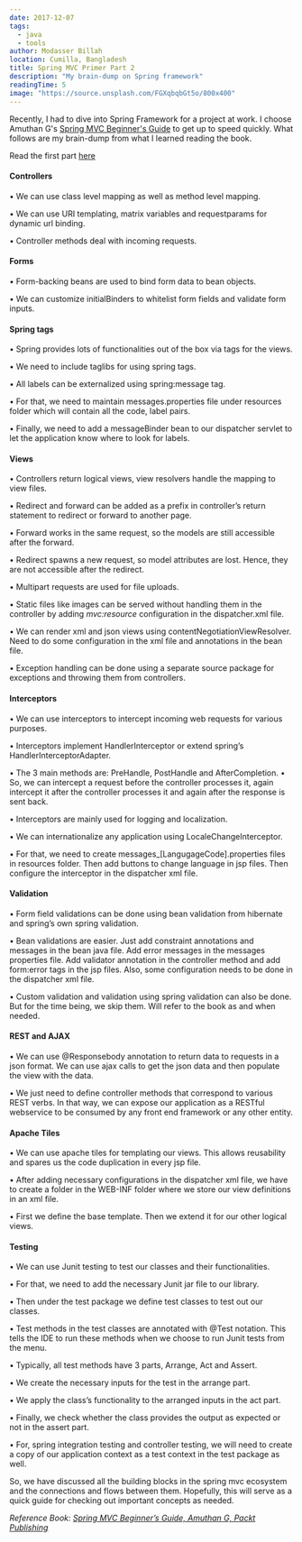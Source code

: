 ```yaml
---
date: 2017-12-07
tags:
  - java
  - tools
author: Modasser Billah
location: Cumilla, Bangladesh
title: Spring MVC Primer Part 2
description: "My brain-dump on Spring framework"
readingTime: 5
image: "https://source.unsplash.com/FGXqbqbGt5o/800x400"
---
```

Recently, I had to dive into Spring Framework for a project at work. I choose Amuthan G's [Spring MVC Beginner's Guide](https://amzn.to/2DBAcVl) to get up to speed quickly. What follows are my brain-dump from what I learned reading the book.

Read the first part [here](/2017/11/23/spring-mvc-primer/)

#### Controllers

•	We can use class level mapping as well as method level mapping.

•	We can use URI templating, matrix variables and requestparams for dynamic url binding.

• Controller methods deal with incoming requests.

#### Forms

•	Form-backing beans are used to bind form data to bean objects.

•	We can customize initialBinders to whitelist form fields and validate form inputs.

#### Spring tags

•	Spring provides lots of functionalities out of the box  via tags for the views.

•	We need to include taglibs for using spring tags.

•	All labels can be externalized using spring:message tag.

•	For that, we need to maintain messages.properties file under resources folder which will contain all the code, label pairs.

•	Finally, we need to add a messageBinder bean to our dispatcher servlet to let the application know where to look for labels.

#### Views

•	Controllers return logical views, view resolvers handle the mapping to view files.

•	Redirect and forward can be added as a prefix in controller’s return statement to redirect or forward to another page.

•	Forward works in the same request, so the models are still accessible after the forward.

•	Redirect spawns a new request, so model attributes are lost. Hence, they are not accessible after the redirect.

•	Multipart requests are used for file uploads.

•	Static files like images can be served without handling them in the controller by adding *mvc:resource* configuration in the dispatcher.xml file.

•	We can render xml and json views using contentNegotiationViewResolver. Need to do some configuration in the xml file and annotations in the bean file.

•	Exception handling can be done using a separate source package for exceptions and throwing them from controllers.

#### Interceptors

•	We can use interceptors to intercept incoming web requests for various purposes.

•	Interceptors implement HandlerInterceptor or extend spring’s HandlerInterceptorAdapter.

•	The 3 main methods are: PreHandle, PostHandle and AfterCompletion.
•	So, we can intercept a request before the controller processes it, again intercept it after the controller processes it and again after the response is sent back.

•	Interceptors are mainly used for logging and localization.

•	We can internationalize any application using LocaleChangeInterceptor.

•	For that, we need to create messages_[LangugageCode].properties files in resources folder. Then add buttons to change language in jsp files. Then configure the interceptor in the dispatcher xml file.

#### Validation

•	Form field validations can be done using bean validation from hibernate and spring’s own spring validation.

•	Bean validations are easier. Just add constraint annotations and messages in the bean java file. Add error messages in the messages properties file. Add validator annotation in the controller method and add form:error tags in the jsp files. Also, some configuration needs to be done in the dispatcher xml file.

•	Custom validation and validation using spring validation can also be done. But for the time being, we skip them. Will refer to the book as and when needed.

#### REST and AJAX

•	We can use @Responsebody annotation to return data to requests in a json format. We can use ajax  calls to get the json data and then populate the view with the data.

•	We just need to define controller methods that correspond to various REST verbs. In that way, we can expose our application as a RESTful webservice to be consumed by any front end framework or any other entity.

#### Apache Tiles

•	We can use apache tiles for templating our views. This allows reusability and spares us the code duplication in every jsp file.

•	After adding necessary configurations in the dispatcher xml file, we have to create a folder in the WEB-INF folder where we store our view definitions in an xml file.

•	First we define the base template. Then we extend it for our other logical views.

#### Testing

•	We can use Junit testing to test our classes and their functionalities.

•	For that, we need to add the necessary Junit jar file to our library.

•	Then under the test package we define test classes to test out our classes.

•	Test methods in the test classes are annotated with @Test notation. This tells the IDE to run these methods when we choose to run Junit tests from the menu.

•	Typically, all test methods have 3 parts, Arrange, Act and Assert.

•	We create the necessary inputs for the test in the arrange part.

•	We apply the class’s functionality to the arranged inputs in the act part.

•	Finally, we check whether the class provides the output as expected or not in the assert part.

•	For, spring integration testing and controller testing, we will need to create a copy of our application context as a test context in the test package as well.

So, we have discussed all the building blocks in the spring mvc ecosystem and the connections and flows between them. Hopefully, this will serve as a quick guide for checking out important concepts as needed.

*Reference Book: [Spring MVC Beginner’s Guide, Amuthan G, Packt Publishing](https://amzn.to/2DBAcVl)*
